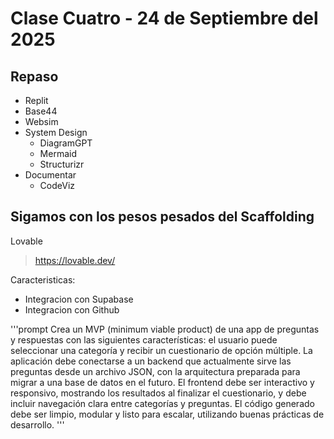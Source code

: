 # Clase Cuatro - 24 de Septiembre del 2025

## Repaso

* Replit
* Base44
* Websim
* System Design
    * DiagramGPT
    * Mermaid
    * Structurizr
* Documentar
    * CodeViz

## Sigamos con los pesos pesados del Scaffolding

Lovable
> https://lovable.dev/

Caracteristicas:
* Integracion con Supabase
* Integracion con Github

'''prompt
Crea un MVP (minimum viable product) de una app de preguntas y respuestas con las siguientes características: el usuario puede seleccionar una categoría y recibir un cuestionario de opción múltiple. La aplicación debe conectarse a un backend que actualmente sirve las preguntas desde un archivo JSON, con la arquitectura preparada para migrar a una base de datos en el futuro. El frontend debe ser interactivo y responsivo, mostrando los resultados al finalizar el cuestionario, y debe incluir navegación clara entre categorías y preguntas. El código generado debe ser limpio, modular y listo para escalar, utilizando buenas prácticas de desarrollo.
'''




